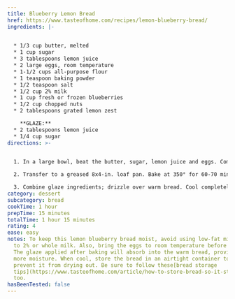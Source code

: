 ```yaml
---
title: Blueberry Lemon Bread
href: https://www.tasteofhome.com/recipes/lemon-blueberry-bread/
ingredients: |-
  

  * 1/3 cup butter, melted
  * 1 cup sugar
  * 3 tablespoons lemon juice
  * 2 large eggs, room temperature
  * 1-1/2 cups all-purpose flour
  * 1 teaspoon baking powder
  * 1/2 teaspoon salt
  * 1/2 cup 2% milk
  * 1 cup fresh or frozen blueberries
  * 1/2 cup chopped nuts
  * 2 tablespoons grated lemon zest

    **GLAZE:**
  * 2 tablespoons lemon juice
  * 1/4 cup sugar
directions: >-
  

  1. In a large bowl, beat the butter, sugar, lemon juice and eggs. Combine the flour, baking powder and salt; stir into egg mixture alternately with milk, beating well after each addition. Fold in the blueberries, nuts and lemon zest.

  2. Transfer to a greased 8x4-in. loaf pan. Bake at 350° for 60-70 minutes or until a toothpick inserted in the center comes out clean. Cool for 10 minutes before removing from pan to a wire rack.

  3. Combine glaze ingredients; drizzle over warm bread. Cool completely.
category: dessert
subcategory: bread
cookTime: 1 hour
prepTime: 15 minutes
totalTime: 1 hour 15 minutes
rating: 4
ease: easy
notes: To keep this lemon blueberry bread moist, avoid using low-fat milk; stick
  to 2% or whole milk. Also, bring the eggs to room temperature before using.
  The glaze applied after baking will absorb into the warm bread, providing even
  more moisture. When cool, store the bread in an airtight container to keep
  prevent it from drying out. Be sure to follow these[bread storage
  tips](https://www.tasteofhome.com/article/how-to-store-bread-so-it-stays-fresh/),
  too.
hasBeenTested: false
---
```

